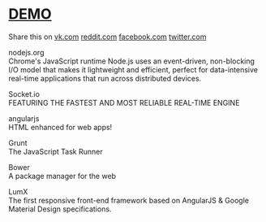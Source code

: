 # [DEMO](http://stats.spddl.de)
Share this on
[vk.com](http://goo.gl/aX5ePu) 
[reddit.com](http://goo.gl/RcAKLY) 
[facebook.com](http://goo.gl/IMsEOu) 
[twitter.com](http://goo.gl/691ZJt) 


nodejs.org  
Chrome's JavaScript runtime 
Node.js uses an event-driven, non-blocking I/O model that makes it lightweight and efficient, perfect for data-intensive real-time applications that run across distributed devices.

Socket.io  
FEATURING THE FASTEST AND MOST RELIABLE REAL-TIME ENGINE

angularjs  
HTML enhanced for web apps!

Grunt  
The JavaScript Task Runner

Bower  
A package manager for the web

LumX  
The first responsive front-end framework based on AngularJS & Google Material Design specifications.
